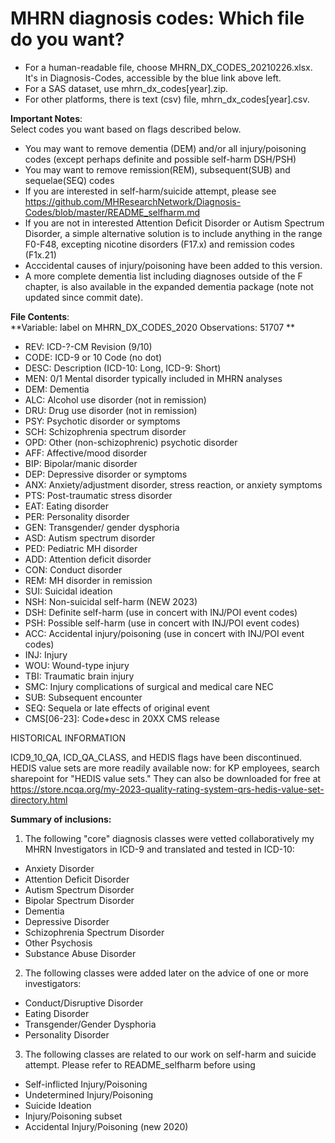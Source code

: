 

# MHRN diagnosis codes: Which file do you want?
 * For a human-readable file, choose MHRN_DX_CODES_20210226.xlsx. It's in Diagnosis-Codes, accessible by the blue link above left.
 * For a SAS dataset, use mhrn_dx_codes[year].zip.  
 * For other platforms, there is text (csv) file, mhrn_dx_codes[year].csv. 

 **Important Notes**: 	
Select codes you want based on flags described below.
* You may want to remove dementia (DEM) and/or all injury/poisoning codes (except perhaps definite and possible self-harm DSH/PSH)
* You may want to remove remission(REM), subsequent(SUB) and sequelae(SEQ) codes
* If you are interested in self-harm/suicide attempt, please see https://github.com/MHResearchNetwork/Diagnosis-Codes/blob/master/README_selfharm.md
* If you are not in interested Attention Deficit Disorder or Autism Spectrum Disorder, a simple alternative solution is to include anything in the range F0-F48, excepting nicotine disorders (F17.x) and remission codes (F1x.21)
* Acccidental causes of injury/poisoning have been added to this version.
* A more complete dementia list including diagnoses outside of the F chapter, is also available in the expanded dementia package (note not updated since commit date).
 
 **File Contents**: 	
**Variable: label on  MHRN_DX_CODES_2020           Observations:        51707    **        

* REV:	ICD-?-CM Revision (9/10)
* CODE:	ICD-9 or 10 Code (no dot)
* DESC:	Description (ICD-10: Long, ICD-9: Short)
* MEN:	0/1 Mental disorder typically included in MHRN analyses
* DEM:	Dementia
* ALC:	Alcohol use disorder (not in remission)
* DRU:	Drug use disorder (not in remission)
* PSY:	Psychotic disorder or symptoms
* SCH:	Schizophrenia spectrum disorder
* OPD:	Other (non-schizophrenic) psychotic disorder
* AFF:	Affective/mood disorder
* BIP:	Bipolar/manic disorder
* DEP:	Depressive disorder or symptoms
* ANX:	Anxiety/adjustment disorder, stress reaction, or anxiety symptoms
* PTS:	Post-traumatic stress disorder
* EAT:	Eating disorder
* PER:	Personality disorder
* GEN:	Transgender/ gender dysphoria
* ASD:	Autism spectrum disorder
* PED:	Pediatric MH disorder
* ADD:	Attention deficit disorder
* CON:	Conduct disorder
* REM:	MH disorder in remission
* SUI:	Suicidal ideation
* NSH: Non-suicidal self-harm (NEW 2023)
* DSH:	Definite self-harm (use in concert with INJ/POI event codes)
* PSH:	Possible self-harm (use in concert with INJ/POI event codes)
* ACC:	Accidental injury/poisoning (use in concert with INJ/POI event codes)
* INJ:	Injury
* WOU:	Wound-type injury
* TBI:	Traumatic brain injury
* SMC:	Injury complications of surgical and medical care NEC
* SUB:	Subsequent encounter
* SEQ:	Sequela or late effects of original event
* CMS[06-23]: 	Code+desc in 20XX CMS release

    
 HISTORICAL INFORMATION
 
ICD9_10_QA, ICD_QA_CLASS, and HEDIS flags have been discontinued.
HEDIS value sets are more readily available now: for KP employees, search sharepoint for "HEDIS value sets."  They can also be downloaded for free at https://store.ncqa.org/my-2023-quality-rating-system-qrs-hedis-value-set-directory.html

**Summary of inclusions:**
1.  The following "core" diagnosis classes were vetted collaboratively my MHRN Investigators in ICD-9 and translated and tested in ICD-10:
* Anxiety Disorder 
* Attention Deficit Disorder
* Autism Spectrum Disorder
* Bipolar Spectrum Disorder
* Dementia 
* Depressive Disorder 
* Schizophrenia Spectrum Disorder
* Other Psychosis
* Substance Abuse Disorder

2.  The following classes were added later on the advice of one or more investigators:                                   
* Conduct/Disruptive Disorder          
* Eating Disorder
* Transgender/Gender Dysphoria
* Personality Disorder 

3.  The following classes are related to our work on self-harm and suicide attempt.  Please refer to README_selfharm before using 
* Self-inflicted Injury/Poisoning 
* Undetermined Injury/Poisoning   
* Suicide Ideation                       
* Injury/Poisoning subset 
* Accidental Injury/Poisoning (new 2020)




